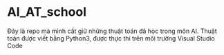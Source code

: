 # AI_AT_school
Đây là repo mà mình cất giữ những thuật toán đã học trong môn AI. Thuật toán được viết bằng Python3, được thực thi trên môi trường Visual Studio Code

